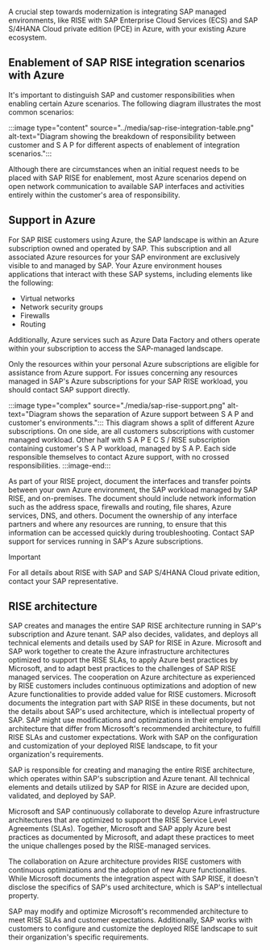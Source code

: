 A crucial step towards modernization is integrating SAP managed environments, like RISE with SAP Enterprise Cloud Services (ECS) and SAP S/4HANA Cloud private edition (PCE) in Azure, with your existing Azure ecosystem.

## Enablement of SAP RISE integration scenarios with Azure

It's important to distinguish SAP and customer responsibilities when enabling certain Azure scenarios. The following diagram illustrates the most common scenarios:

:::image type="content" source="../media/sap-rise-integration-table.png" alt-text="Diagram showing the breakdown of responsibility between customer and S A P for different aspects of enablement of integration scenarios.":::

Although there are circumstances when an initial request needs to be placed with SAP RISE for enablement, most Azure scenarios depend on open network communication to available SAP interfaces and activities entirely within the customer's area of responsibility.

## Support in Azure

For SAP RISE customers using Azure, the SAP landscape is within an Azure subscription owned and operated by SAP. This subscription and all associated Azure resources for your SAP environment are exclusively visible to and managed by SAP. Your Azure environment houses applications that interact with these SAP systems, including elements like the following:

- Virtual networks
- Network security groups
- Firewalls
- Routing

Additionally, Azure services such as Azure Data Factory and others operate within your subscription to access the SAP-managed landscape.

Only the resources within your personal Azure subscriptions are eligible for assistance from Azure support. For issues concerning any resources managed in SAP's Azure subscriptions for your SAP RISE workload, you should contact SAP support directly.

:::image type="complex" source="./media/sap-rise-support.png" alt-text="Diagram shows the separation of Azure support between S A P and customer's environments.":::
   This diagram shows a split of different Azure subscriptions. On one side, are all customers subscriptions with customer managed workload. Other half with S A P E C S / RISE subscription containing customer's S A P workload, managed by S A P. Each side responsible themselves to contact Azure support, with no crossed responsibilities.
:::image-end:::

As part of your RISE project, document the interfaces and transfer points between your own Azure environment, the SAP workload managed by SAP RISE, and on-premises. The document should include network information such as the address space, firewalls and routing, file shares, Azure services, DNS, and others. Document the ownership of any interface partners and where any resources are running, to ensure that this information can be accessed quickly during troubleshooting. Contact SAP support for services running in SAP's Azure subscriptions.

> [!IMPORTANT]
> For all details about RISE with SAP and SAP S/4HANA Cloud private edition, contact your SAP representative.

## RISE architecture

SAP creates and manages the entire SAP RISE architecture running in SAP's subscription and Azure tenant. SAP also decides, validates, and deploys all technical elements and details used by SAP for RISE in Azure. Microsoft and SAP work together to create the Azure infrastructure architectures optimized to support the RISE SLAs, to apply Azure best practices by Microsoft, and to adapt best practices to the challenges of SAP RISE managed services. The cooperation on Azure architecture as experienced by RISE customers includes continuous optimizations and adoption of new Azure functionalities to provide added value for RISE customers. Microsoft documents the integration part with SAP RISE in these documents, but not the details about SAP's used architecture, which is intellectual property of SAP. SAP might use modifications and optimizations in their employed architecture that differ from Microsoft's recommended architecture, to fulfill RISE SLAs and customer expectations. Work with SAP on the configuration and customization of your deployed RISE landscape, to fit your organization's requirements.

SAP is responsible for creating and managing the entire RISE architecture, which operates within SAP's subscription and Azure tenant. All technical elements and details utilized by SAP for RISE in Azure are decided upon, validated, and deployed by SAP.

Microsoft and SAP continuously collaborate to develop Azure infrastructure architectures that are optimized to support the RISE Service Level Agreements (SLAs). Together, Microsoft and SAP apply Azure best practices as documented by Microsoft, and adapt these practices to meet the unique challenges posed by the RISE-managed services.

The collaboration on Azure architecture provides RISE customers with continuous optimizations and the adoption of new Azure functionalities. While Microsoft documents the integration aspect with SAP RISE, it doesn't disclose the specifics of SAP's used architecture, which is SAP's intellectual property.

SAP may modify and optimize Microsoft's recommended architecture to meet RISE SLAs and customer expectations. Additionally, SAP works with customers to configure and customize the deployed RISE landscape to suit their organization's specific requirements.
